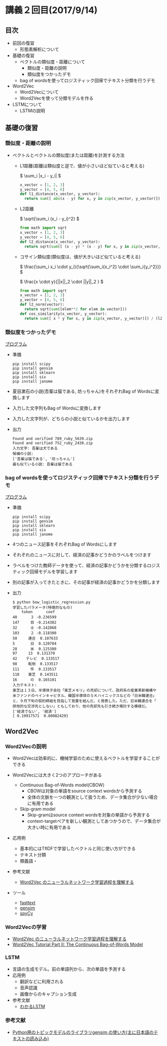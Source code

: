 # 講義２回目(2017/9/14)

## 目次

+ 前回の復習
  + 形態素解析について
+ 基礎の復習
  + ベクトルの類似度・距離について
    + 類似度・距離の説明
    + 類似度をつかったデモ
  + bag of wordsを使ってロジスティック回帰でテキスト分類を行うデモ
+ Word2Vec
  + Word2Vecについて
  + Word2Vecを使って分類モデルを作る
+ LSTMについて
  + LSTMの説明

## 基礎の復習

### 類似度・距離の説明

+ ベクトルとベクトルの類似度(または距離)を計測する方法
  + L1距離(距離は類似度と逆で、値が小さいほど似ていると考える)

    $ \sum_i |x_i - y_i| $

    ```python
    x_vector = [1, 2, 3]
    y_vector = [4, 5, 6]
    def l1_distance(x_vector, y_vector):
      return sum([ abs(x - y) for x, y in zip(x_vector, y_vector)])
    ```

  + L2距離

    $ \sqrt{\sum_i (x_i - y_i)^2} $

    ```python
    from math import sqrt
    x_vector = [1, 2, 3]
    y_vector = [4, 5, 6]
    def l2_distance(x_vector, y_vector):
      return sqrt(sum([ (x - y) * (x - y) for x, y in zip(x_vector, y_vector)]))
    ```

  + コサイン類似度(類似度は、値が大きいほど似ていると考える)

    $ \frac{\sum_i x_i \cdot y_i}{\sqrt{\sum_i{x_i^2} \cdot \sum_i{y_i^2}}} $

    $ \frac{x \cdot y}{||x||_2 \cdot ||y||_2 } $

    ```python
    from math import sqrt
    x_vector = [1, 2, 3]
    y_vector = [4, 5, 6]
    def l2_norm(vector):
      return sqrt(sum([elem**2 for elem in vector]))
    def cos_similarity(x_vector, y_vector):
      return sum([ x * y for x, y in zip(x_vector, y_vector)]) / (l2_norm(x_vector) * l2_norm(y_vector)) 
    ```

### 類似度をつかったデモ

[プログラム](bow_similarity.py)

+ 準備
  
  ```
  pip install scipy
  pip install gensim
  pip install sklearn
  pip install six
  pip install janome
  ```


+ 夏目漱石の小説(吾輩は猫である, 坊っちゃん)をそれぞれBag of Wordsに変換します
+ 入力した文字列もBag of Wordsに変換します
+ 入力した文字列が、どちらの小説と似ているかを出力します

+ 出力

  ```
  Found and verified 789_ruby_5639.zip
  Found and verified 752_ruby_2438.zip
  入力文字: 吾輩は犬である
  候補の小説:
  ['吾輩は猫である', '坊っちゃん']
  最も似ている小説: 吾輩は猫である
  ```

### bag of wordsを使ってロジスティック回帰でテキスト分類を行うデモ

[プログラム](bow_logistic_regression.py)

+ 準備
  
  ```
  pip install scipy
  pip install gensim
  pip install sklearn
  pip install six
  pip install janome
  ```

+ 4つのニュース記事をそれぞれBag of Wordsにします
+ それぞれのニュースに対して、経済の記事かどうかのラベルをつけます
+ ラベルをつけた教師データを使って、経済の記事かどうかを分類するロジスティック回帰モデルを学習します
+ 別の記事が入ってきたときに、その記事が経済の記事かどうかを分類します

+ 出力

  ```
  $ python bow_logistic_regression.py
  学習したパラメータ(特徴的なもの)
      token      coef
  40      ３ -0.236599
  147     目 -0.214302
  32      士 -0.142868
  103     ２ -0.118300
  50     連合  0.107633
  5       日  0.120704
  28      米  0.125380
  97     13  0.131370
  42    テレビ  0.133517
  98     転倒  0.133517
  111     件  0.133517
  110    東芝  0.143511
  16      の  0.165101
  入力テキスト:
  東芝は１３日、半導体子会社「東芝メモリ」の売却について、政府系の産業革新機構や 米ファンドのベインキャピタル、韓国半導体のＳＫハイニックスなどの「日米韓連合」 と、９月下旬の契約締結を目指して覚書を結んだ、と発表した。ただ、日米韓連合を「 排他的な交渉先としない」ともしており、他の売却先も引き続き検討する模様だ。
  ['経済でない', '経済']
  [ 0.19917571  0.80082429]
  ```

## Word2Vec

### Word2Vecの説明

+ Word2Vecは効率的に、機械学習のために使えるベクトルを学習することができる
+ Word2Vecには大きく2つのアプローチがある
  + Continuous Bag-of-Words model(CBOW)
    + CBOWは対象の単語をsource context wordsから予測する
    + 全体の文脈を一つの観測として扱うため、データ集合が少ない場合に有用である
  + Skip-gram model
    + Skip-gramはsource context wordsを対象の単語から予測する
    + context-targetペアを新しい観測としてあつかうので、データ集合が大きい時に有用である
+ 応用例
  + 基本的にはTfIDFで学習したベクトルと同じ使い方ができる
  + テキスト分類
  + 類義語・
+ 参考文献
  + [Word2Vec のニューラルネットワーク学習過程を理解する](http://tkengo.github.io/blog/2016/05/09/understand-how-to-learn-word2vec/)

+ ツール
  + [fasttext](https://github.com/facebookresearch/fastText)
  + [gensim](https://radimrehurek.com/gensim/tut1.html)
  + [spyCy](https://spacy.io/)

### Word2Vecの学習

+ [Word2Vec のニューラルネットワーク学習過程を理解する](http://tkengo.github.io/blog/2016/05/09/understand-how-to-learn-word2vec/)
+ [Word2Vec Tutorial Part II: The Continuous Bag-of-Words Model](http://mccormickml.com/assets/word2vec/Alex_Minnaar_Word2Vec_Tutorial_Part_II_The_Continuous_Bag-of-Words_Model.pdf)


### LSTM

+ 言語の生成モデル。前の単語列から、次の単語を予測する
+ 応用例
  + 翻訳などに利用される
  + 音声認識
  + 画像からのキャプション生成
+ 参考文献
  + [わかるLSTM](http://qiita.com/t_Signull/items/21b82be280b46f467d1b)

### 参考文献

+ [Python用のトピックモデルのライブラリgensim の使い方(主に日本語のテキストの読み込み)](http://sucrose.hatenablog.com/entry/2013/10/29/001041)

